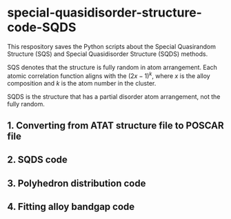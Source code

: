 # special-quasidisorder-structure-code-SQDS

This respository saves the Python scripts about the Special Quasirandom Structure (SQS) and Special Quasidisorder Structure (SQDS) methods.

SQS denotes that the structure is fully random in atom arrangement. Each atomic correlation function aligns with the $(2x-1)^k$, where $x$ is the alloy composition and $k$ is the atom number in the cluster.

SQDS is the structure that has a partial disorder atom arrangement, not the fully random. 

## 1. Converting from ATAT structure file to POSCAR file



## 2. SQDS code


## 3. Polyhedron distribution code


## 4. Fitting alloy bandgap code


